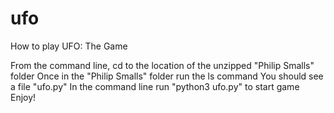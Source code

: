 # ufo


How to play UFO: The Game

From the command line, cd to the location of the unzipped "Philip Smalls" folder
Once in the "Philip Smalls" folder run the ls command
You should see a file "ufo.py"
In the command line run "python3 ufo.py" to start game
Enjoy!

